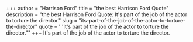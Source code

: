 +++
author = "Harrison Ford"
title = "the best Harrison Ford Quote"
description = "the best Harrison Ford Quote: It's part of the job of the actor to torture the director."
slug = "its-part-of-the-job-of-the-actor-to-torture-the-director"
quote = '''It's part of the job of the actor to torture the director.'''
+++
It's part of the job of the actor to torture the director.
